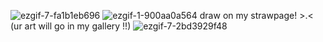 ![ezgif-7-fa1b1eb696](https://github.com/user-attachments/assets/95eb2d09-0404-404b-9587-4c9e42c48506)
![ezgif-1-900aa0a564](https://github.com/user-attachments/assets/f1d265ad-3777-497e-87f7-159fe4ae99ca)
draw on my strawpage! >.< (ur art will go in my gallery !!)
![ezgif-7-2bd3929f48](https://github.com/user-attachments/assets/f454fb17-1954-421e-9bf6-737f970964dd)
